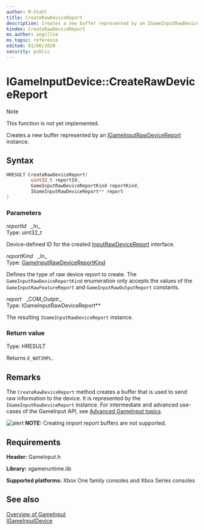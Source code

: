 ```yaml
---
author: M-Stahl
title: CreateRawDeviceReport
description: Creates a new buffer represented by an IGameInputRawDeviceReport instance.
kindex: CreateRawDeviceReport
ms.author: angillie
ms.topic: reference
edited: 01/06/2020
security: public
---
```


# IGameInputDevice::CreateRawDeviceReport  
> [!NOTE]
> This function is not yet implemented.

Creates a new buffer represented by an [IGameInputRawDeviceReport](../../igameinputrawdevicereport/igameinputrawdevicereport.md) instance.  

## Syntax  
  
```cpp
HRESULT CreateRawDeviceReport(  
         uint32_t reportId,  
         GameInputRawDeviceReportKind reportKind,  
         IGameInputRawDeviceReport** report  
)  
```  
  
### Parameters  
  
*reportId* &nbsp;&nbsp;\_In\_  
Type: uint32_t  
  
Device-defined ID for the created [InputRawDeviceReport](../../igameinputrawdevicereport/igameinputrawdevicereport.md) interface.


*reportKind* &nbsp;&nbsp;\_In\_  
Type: [GameInputRawDeviceReportKind](../../../enums/gameinputrawdevicereportkind.md)  
  
Defines the type of raw device report to create.
The ``GameInputRawDeviceReportKind`` enumeration only accepts the values of the ``GameInputRawFeatureReport`` and ``GameInputRawOutputReport`` constants.


*report* &nbsp;&nbsp;\_COM\_Outptr\_  
Type: IGameInputRawDeviceReport**  

The resulting ``IGameInputRawDeviceReport`` instance.  


  
### Return value  

Type: HRESULT
  
Returns ``E_NOTIMPL``.  
  
## Remarks  

The ``CreateRawDeviceReport`` method creates a buffer that is used to send raw information to the device. It is represented by the ``IGameInputRawDeviceReport`` instance. For intermediate and advanced use-cases of the GameInput API, see [Advanced GameInput topics](../../../../../../input/advanced/input-advanced-topics.md).

![alert](../../../../../../../../resources/gamecore/images/en-us/common/note.gif) **NOTE:** Creating import report buffers are not supported.


## Requirements  
  
**Header:** GameInput.h
  
**Library:** xgameruntime.lib
  
**Supported platforms:** Xbox One family consoles and Xbox Series consoles  
  
## See also 


[Overview of GameInput](../../../../../../input/overviews/input-overview.md)  
[IGameInputDevice](../igameinputdevice.md)  
  
  